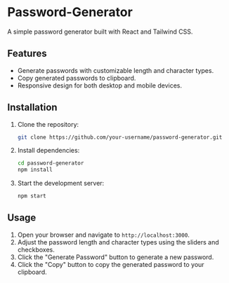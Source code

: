 # Password-Generator

A simple password generator built with React and Tailwind CSS.

## Features

- Generate passwords with customizable length and character types.
- Copy generated passwords to clipboard.
- Responsive design for both desktop and mobile devices.

## Installation

1. Clone the repository:
   ```bash
   git clone https://github.com/your-username/password-generator.git
   ```

2. Install dependencies:

   ```bash
   cd password-generator
   npm install
   ```

3. Start the development server:

   ```bash
   npm start
   ```

## Usage

1. Open your browser and navigate to `http://localhost:3000`.
2. Adjust the password length and character types using the sliders and checkboxes.
3. Click the "Generate Password" button to generate a new password.
4. Click the "Copy" button to copy the generated password to your clipboard.



